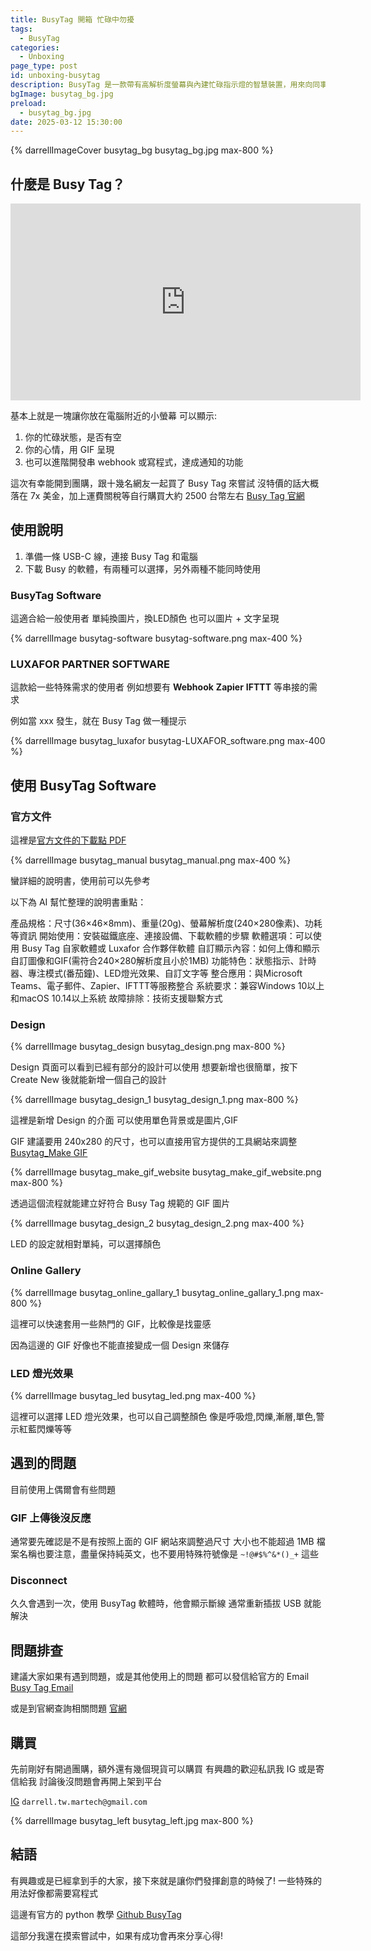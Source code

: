 ```yaml
---
title: BusyTag 開箱 忙碌中勿擾
tags:
  - BusyTag
categories:
  - Unboxing
page_type: post
id: unboxing-busytag
description: BusyTag 是一款帶有高解析度螢幕與內建忙碌指示燈的智慧裝置，用來向同事或家人清楚地顯示您的狀態，避免不必要的干擾，還可自訂顯示 GIF、圖片或文字，與各種應用程式整合。
bgImage: busytag_bg.jpg
preload:
  - busytag_bg.jpg
date: 2025-03-12 15:30:00
---
```

{% darrellImageCover busytag_bg busytag_bg.jpg max-800 %}

## 什麼是 Busy Tag？

<iframe width="560" height="315" src="https://www.youtube.com/embed/hi4tONh_FBo?si=aTe4Hl_6LRLclhwT" title="YouTube video player" frameborder="0" allow="accelerometer; autoplay; clipboard-write; encrypted-media; gyroscope; picture-in-picture; web-share" referrerpolicy="strict-origin-when-cross-origin" allowfullscreen></iframe>

基本上就是一塊讓你放在電腦附近的小螢幕
可以顯示:
1. 你的忙碌狀態，是否有空
2. 你的心情，用 GIF 呈現
3. 也可以進階開發串 webhook 或寫程式，達成通知的功能

這次有幸能開到團購，跟十幾名網友一起買了 Busy Tag 來嘗試
沒特價的話大概落在 7x 美金，加上運費關稅等自行購買大約 2500 台幣左右
[Busy Tag 官網](https://www.busy-tag.com/)

## 使用說明

1. 準備一條 USB-C 線，連接 Busy Tag 和電腦
2. 下載 Busy 的軟體，有兩種可以選擇，另外兩種不能同時使用

### BusyTag Software

這適合給一般使用者
單純換圖片，換LED顏色
也可以圖片 + 文字呈現

{% darrellImage busytag-software busytag-software.png max-400 %}

### LUXAFOR PARTNER SOFTWARE

這款給一些特殊需求的使用者
例如想要有 **Webhook** **Zapier** **IFTTT** 等串接的需求

例如當 xxx 發生，就在 Busy Tag 做一種提示

{% darrellImage busytag_luxafor busytag-LUXAFOR_software.png max-400 %}

## 使用 BusyTag Software

### 官方文件

這裡是[官方文件的下載點 PDF](https://www.busy-tag.com/_files/ugd/9b04eb_7bdd6ff0aabe4ab9816f4b7db133f3c9.pdf)

{% darrellImage busytag_manual busytag_manual.png max-400 %}

蠻詳細的說明書，使用前可以先參考

以下為 AI 幫忙整理的說明書重點：

產品規格：尺寸(36×46×8mm)、重量(20g)、螢幕解析度(240×280像素)、功耗等資訊
開始使用：安裝磁鐵底座、連接設備、下載軟體的步驟
軟體選項：可以使用 Busy Tag 自家軟體或 Luxafor 合作夥伴軟體
自訂顯示內容：如何上傳和顯示自訂圖像和GIF(需符合240×280解析度且小於1MB)
功能特色：狀態指示、計時器、專注模式(番茄鐘)、LED燈光效果、自訂文字等
整合應用：與Microsoft Teams、電子郵件、Zapier、IFTTT等服務整合
系統要求：兼容Windows 10以上和macOS 10.14以上系統
故障排除：技術支援聯繫方式

### Design

{% darrellImage busytag_design busytag_design.png max-800 %}

Design 頁面可以看到已經有部分的設計可以使用
想要新增也很簡單，按下 Create New 後就能新增一個自己的設計

{% darrellImage busytag_design_1 busytag_design_1.png max-800 %}

這裡是新增 Design 的介面
可以使用單色背景或是圖片,GIF

GIF 建議要用 240x280 的尺寸，也可以直接用官方提供的工具網站來調整
[Busytag_Make GIF](https://ezgif.com/busytag)

{% darrellImage busytag_make_gif_website busytag_make_gif_website.png max-800 %}

透過這個流程就能建立好符合 Busy Tag 規範的 GIF 圖片

{% darrellImage busytag_design_2 busytag_design_2.png max-400 %}

LED 的設定就相對單純，可以選擇顏色

### Online Gallery

{% darrellImage busytag_online_gallary_1 busytag_online_gallary_1.png max-800 %}

這裡可以快速套用一些熱門的 GIF，比較像是找靈感

因為這邊的 GIF 好像也不能直接變成一個 Design 來儲存

### LED 燈光效果

{% darrellImage busytag_led busytag_led.png max-400 %}

這裡可以選擇 LED 燈光效果，也可以自己調整顏色
像是呼吸燈,閃爍,漸層,單色,警示紅藍閃爍等等

## 遇到的問題

目前使用上偶爾會有些問題

### GIF 上傳後沒反應
通常要先確認是不是有按照上面的 GIF 網站來調整過尺寸
大小也不能超過 1MB
檔案名稱也要注意，盡量保持純英文，也不要用特殊符號像是 `~!@#$%^&*()_+` 這些

### Disconnect
久久會遇到一次，使用 BusyTag 軟體時，他會顯示斷線
通常重新插拔 USB 就能解決

## 問題排查

建議大家如果有遇到問題，或是其他使用上的問題
都可以發信給官方的 Email
[Busy Tag Email](mailto:hello@busy-tag.com)

或是到官網查詢相關問題
[官網](https://www.busy-tag.com/)

## 購買

先前剛好有開過團購，額外還有幾個現貨可以購買
有興趣的歡迎私訊我 IG 或是寄信給我
討論後沒問題會再開上架到平台

[IG](https://www.instagram.com/darrell_tw_/)
`darrell.tw.martech@gmail.com`

{% darrellImage busytag_left busytag_left.jpg max-800 %}

## 結語

有興趣或是已經拿到手的大家，接下來就是讓你們發揮創意的時候了!
一些特殊的用法好像都需要寫程式

這邊有官方的 python 教學
[Github BusyTag](https://github.com/busy-tag)

這部分我還在摸索嘗試中，如果有成功會再來分享心得!